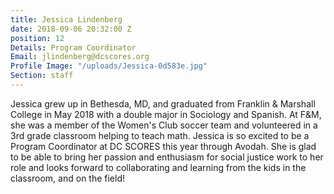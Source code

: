 ```yaml
---
title: Jessica Lindenberg
date: 2018-09-06 20:32:00 Z
position: 12
Details: Program Coordinator
Email: jlindenberg@dcscores.org
Profile Image: "/uploads/Jessica-0d583e.jpg"
Section: staff
---
```


Jessica grew up in Bethesda, MD, and graduated from Franklin & Marshall College in May 2018 with a double major in Sociology and Spanish. At F&M, she was a member of the Women's Club soccer team and volunteered in a 3rd grade classroom helping to teach math. Jessica is so excited to be a Program Coordinator at DC SCORES this year through Avodah. She is glad to be able to bring her passion and enthusiasm for social justice work to her role and looks forward to collaborating and learning from the kids in the classroom, and on the field!